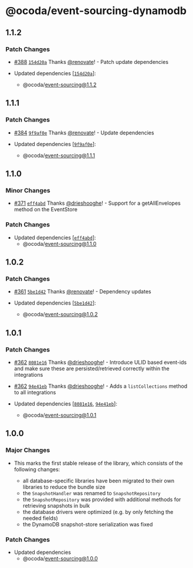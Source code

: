 # @ocoda/event-sourcing-dynamodb

## 1.1.2

### Patch Changes

- [#388](https://github.com/ocoda/event-sourcing/pull/388) [`154d20a`](https://github.com/ocoda/event-sourcing/commit/154d20ae3a4845e273c47d970c1b2f3f25daf1f0) Thanks [@renovate](https://github.com/apps/renovate)! - Patch update dependencies

- Updated dependencies [[`154d20a`](https://github.com/ocoda/event-sourcing/commit/154d20ae3a4845e273c47d970c1b2f3f25daf1f0)]:
  - @ocoda/event-sourcing@1.1.2

## 1.1.1

### Patch Changes

- [#384](https://github.com/ocoda/event-sourcing/pull/384) [`9f9af0e`](https://github.com/ocoda/event-sourcing/commit/9f9af0e3bfa36239121886635013ca515f38b09f) Thanks [@renovate](https://github.com/apps/renovate)! - Update dependencies

- Updated dependencies [[`9f9af0e`](https://github.com/ocoda/event-sourcing/commit/9f9af0e3bfa36239121886635013ca515f38b09f)]:
  - @ocoda/event-sourcing@1.1.1

## 1.1.0

### Minor Changes

- [#371](https://github.com/ocoda/event-sourcing/pull/371) [`eff4abd`](https://github.com/ocoda/event-sourcing/commit/eff4abda2b44a7fbcb1be7bccde7fc9267e7fded) Thanks [@drieshooghe](https://github.com/drieshooghe)! - Support for a getAllEnvelopes method on the EventStore

### Patch Changes

- Updated dependencies [[`eff4abd`](https://github.com/ocoda/event-sourcing/commit/eff4abda2b44a7fbcb1be7bccde7fc9267e7fded)]:
  - @ocoda/event-sourcing@1.1.0

## 1.0.2

### Patch Changes

- [#361](https://github.com/ocoda/event-sourcing/pull/361) [`5be1d42`](https://github.com/ocoda/event-sourcing/commit/5be1d42d1eb0a19a252d2127b72a756b3cd701f6) Thanks [@renovate](https://github.com/apps/renovate)! - Dependency updates

- Updated dependencies [[`5be1d42`](https://github.com/ocoda/event-sourcing/commit/5be1d42d1eb0a19a252d2127b72a756b3cd701f6)]:
  - @ocoda/event-sourcing@1.0.2

## 1.0.1

### Patch Changes

- [#362](https://github.com/ocoda/event-sourcing/pull/362) [`8081e16`](https://github.com/ocoda/event-sourcing/commit/8081e16d3edcab21efa301a7e1261cfd062ab4e7) Thanks [@drieshooghe](https://github.com/drieshooghe)! - Introduce ULID based event-ids and make sure these are persisted/retrieved correctly within the integrations

- [#362](https://github.com/ocoda/event-sourcing/pull/362) [`94e41eb`](https://github.com/ocoda/event-sourcing/commit/94e41ebea9a5d3762d39db0a3afb664bc0d78010) Thanks [@drieshooghe](https://github.com/drieshooghe)! - Adds a `listCollections` method to all integrations

- Updated dependencies [[`8081e16`](https://github.com/ocoda/event-sourcing/commit/8081e16d3edcab21efa301a7e1261cfd062ab4e7), [`94e41eb`](https://github.com/ocoda/event-sourcing/commit/94e41ebea9a5d3762d39db0a3afb664bc0d78010)]:
  - @ocoda/event-sourcing@1.0.1

## 1.0.0

### Major Changes

- This marks the first stable release of the library, which consists of the following changes:

  - all database-specific libraries have been migrated to their own libraries to reduce the bundle size
  - the `SnapshotHandler` was renamed to `SnapshotRepository`
  - the `SnapshotRepository` was provided with additional methods for retrieving snapshots in bulk
  - the database drivers were optimized (e.g. by only fetching the needed fields)
  - the DynamoDB snapshot-store serialization was fixed

### Patch Changes

- Updated dependencies
  - @ocoda/event-sourcing@1.0.0
